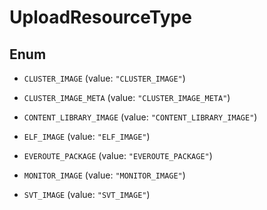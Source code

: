 

# UploadResourceType

## Enum


* `CLUSTER_IMAGE` (value: `"CLUSTER_IMAGE"`)

* `CLUSTER_IMAGE_META` (value: `"CLUSTER_IMAGE_META"`)

* `CONTENT_LIBRARY_IMAGE` (value: `"CONTENT_LIBRARY_IMAGE"`)

* `ELF_IMAGE` (value: `"ELF_IMAGE"`)

* `EVEROUTE_PACKAGE` (value: `"EVEROUTE_PACKAGE"`)

* `MONITOR_IMAGE` (value: `"MONITOR_IMAGE"`)

* `SVT_IMAGE` (value: `"SVT_IMAGE"`)



